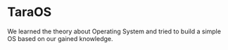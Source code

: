 # TaraOS
We learned the theory about Operating System and tried to build a simple OS based on our gained knowledge.
